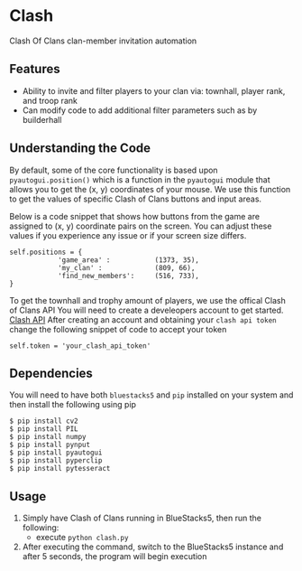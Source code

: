 # Clash

Clash Of Clans clan-member invitation automation

## Features
 * Ability to invite and filter players to your clan via: townhall, player rank, and troop rank
 * Can modify code to add additional filter parameters such as by builderhall

## Understanding the Code
By default, some of the core functionality is based upon `pyautogui.position()` which is a function
in the `pyautogui` module that allows you to get the (x, y) coordinates of your mouse.
We use this function to get the values of specific Clash of Clans buttons and input areas.

Below is a code snippet that shows how buttons from the game are assigned to (x, y) coordinate pairs on the screen.
You can adjust these values if you experience any issue or if your screen size differs.
```
self.positions = {
			'game_area' : 			(1373, 35),
			'my_clan' : 			(809, 66),
			'find_new_members': 	(516, 733),
}
```

To get the townhall and trophy amount of players, we use the offical Clash of Clans API
You will need to create a develeopers account to get started. [Clash API](https://developer.clashofclans.com/#/login)
After creating an account and obtaining your `clash api token`
change the following snippet of code to accept your token
```
self.token = 'your_clash_api_token'
```

## Dependencies

You will need to have both `bluestacks5` and `pip` installed on your system and then install the following using pip
```
$ pip install cv2
$ pip install PIL
$ pip install numpy
$ pip install pynput
$ pip install pyautogui
$ pip install pyperclip
$ pip install pytesseract
```

## Usage
1. Simply have Clash of Clans running in BlueStacks5, then run the following:
   - execute `python clash.py`
2. After executing the command, switch to the BlueStacks5 instance and after 5 seconds, the program will begin execution